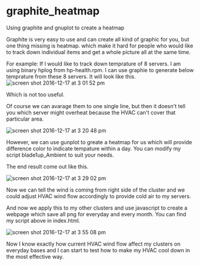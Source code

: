 # graphite_heatmap
Using graphite and gnuplot to create a heatmap 

Graphite is very easy to use and can create all kind of graphic for you, but one thing missing is heatmap.
which make it hard for people who would like to track down individual items and get a whole picture all at the same time. 

For example: If I would like to track down temprature of 8 servers. I am using binary hplog from hp-health.rpm. I can use graphie to generate below temprature from these 8 servers. It will look like this.
![screen shot 2016-12-17 at 3 01 52 pm](https://cloud.githubusercontent.com/assets/5915590/21289724/e3da9202-c469-11e6-8440-424f3ed7422b.png)

Which is not too useful. 

Of course we can avarage them to one single line, but then it doesn't tell you which server might overheat because the HVAC can't cover that particular area.

![screen shot 2016-12-17 at 3 20 48 pm](https://cloud.githubusercontent.com/assets/5915590/21289834/7c264766-c46c-11e6-9b70-bdfe9748b2db.png)

However, we can use gunplot to greate a heatmap for us which will provide difference color to indicate tempature within a day.
You can modify my script blade1up_Ambient to suit your needs.

The end result come out like this.

![screen shot 2016-12-17 at 3 29 02 pm](https://cloud.githubusercontent.com/assets/5915590/21289869/a6372c7c-c46d-11e6-8da4-3adadfdf4150.png)

Now we can tell the wind is coming from right side of the cluster and we could adjust HVAC wind flow accordingly to provide cold air to my servers.

And now we apply this to my other clusters and use javascript to create a webpage which save all png for everyday and every month. You can find my script above in index.html.

![screen shot 2016-12-17 at 3 55 08 pm](https://cloud.githubusercontent.com/assets/5915590/21290006/46d1fefc-c471-11e6-8579-a1223dff9ed4.png)

Now I know exactly how current HVAC wind flow affect my clusters on everyday bases and I can start to test how to make my HVAC cool down in the most effective way.











